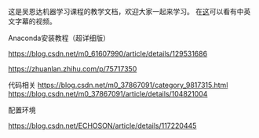 这是吴恩达机器学习课程的教学文档，欢迎大家一起来学习。
在[这](https://www.bilibili.com/video/av50747658?from=search&seid=1815590301577299270)可以看有中英文字幕的视频。



Anaconda安装教程（超详细版）

https://blog.csdn.net/m0_61607990/article/details/129531686

https://zhuanlan.zhihu.com/p/75717350


代码相关
https://blog.csdn.net/m0_37867091/category_9817315.html
https://blog.csdn.net/m0_37867091/article/details/104821004


配置环境 

https://blog.csdn.net/ECHOSON/article/details/117220445



